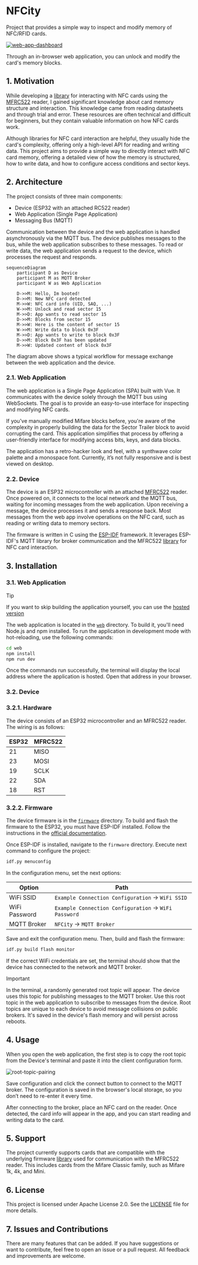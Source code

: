 # NFCity

Project that provides a simple way to inspect and modify memory of NFC/RFID cards.

[![web-app-dashboard](docs/web-app-dashboard.png)](https://youtu.be/X7W1hfjEc5A)

Through an in-browser web application, you can unlock and modify the card's memory blocks.

## 1. Motivation

While developing a [library](https://github.com/abobija/esp-idf-rc522) for interacting with NFC cards using the [MFRC522](https://www.nxp.com/docs/en/data-sheet/MFRC522.pdf) reader, I gained significant knowledge about card memory structure and interaction. This knowledge came from reading datasheets and through trial and error. These resources are often technical and difficult for beginners, but they contain valuable information on how NFC cards work.

Although libraries for NFC card interaction are helpful, they usually hide the card's complexity, offering only a high-level API for reading and writing data. This project aims to provide a simple way to directly interact with NFC card memory, offering a detailed view of how the memory is structured, how to write data, and how to configure access conditions and sector keys.

## 2. Architecture

The project consists of three main components:

- Device (ESP32 with an attached RC522 reader)
- Web Application (Single Page Application)
- Messaging Bus (MQTT)

Communication between the device and the web application is handled asynchronously via the MQTT bus. The device publishes messages to the bus, while the web application subscribes to these messages. To read or write data, the web application sends a request to the device, which processes the request and responds.

```mermaid
sequenceDiagram
    participant D as Device
    participant M as MQTT Broker
    participant W as Web Application

    D->>M: Hello, Im booted!
    D->>M: New NFC card detected
    M->>W: NFC card info (UID, SAQ, ...)
    W->>M: Unlock and read sector 15
    M->>D: App wants to read sector 15
    D->>M: Blocks from sector 15
    M->>W: Here is the content of sector 15
    W->>M: Write data to block 0x3F
    M->>D: App wants to write to block 0x3F
    D->>M: Block 0x3F has been updated
    M->>W: Updated content of block 0x3F
```

The diagram above shows a typical workflow for message exchange between the web application and the device.

### 2.1. Web Application

The web application is a Single Page Application (SPA) built with Vue. It communicates with the device solely through the MQTT bus using WebSockets. The goal is to provide an easy-to-use interface for inspecting and modifying NFC cards.

If you've manually modified Mifare blocks before, you're aware of the complexity in properly building the data for the Sector Trailer block to avoid corrupting the card. This application simplifies that process by offering a user-friendly interface for modifying access bits, keys, and data blocks.

The application has a retro-hacker look and feel, with a synthwave color palette and a monospace font. Currently, it’s not fully responsive and is best viewed on desktop.

### 2.2. Device

The device is an ESP32 microcontroller with an attached [MFRC522](https://www.nxp.com/docs/en/data-sheet/MFRC522.pdf) reader. Once powered on, it connects to the local network and the MQTT bus, waiting for incoming messages from the web application. Upon receiving a message, the device processes it and sends a response back. Most messages from the web app involve operations on the NFC card, such as reading or writing data to memory sectors.

The firmware is written in C using the [ESP-IDF](https://github.com/espressif/esp-idf) framework. It leverages ESP-IDF's MQTT library for broker communication and the MFRC522 [library](https://github.com/abobija/esp-idf-rc522) for NFC card interaction.

## 3. Installation

### 3.1. Web Application

> [!TIP]
> If you want to skip building the application yourself, you can use the [hosted version](https://abobija.github.io/nfcity)

The web application is located in the [`web`](web/) directory. To build it, you'll need Node.js and npm installed. To run the application in development mode with hot-reloading, use the following commands:

```bash
cd web
npm install
npm run dev
```

Once the commands run successfully, the terminal will display the local address where the application is hosted. Open that address in your browser.

### 3.2. Device

### 3.2.1. Hardware

The device consists of an ESP32 microcontroller and an MFRC522 reader. The wiring is as follows:

| ESP32 | MFRC522 |
|-------|---------|
| 21    | MISO    |
| 23    | MOSI    |
| 19    | SCLK    |
| 22    | SDA     |
| 18    | RST     |

### 3.2.2. Firmware

The device firmware is in the [`firmware`](firmware/) directory. To build and flash the firmware to the ESP32, you must have ESP-IDF installed. Follow the instructions in the [official documentation](https://docs.espressif.com/projects/esp-idf/en/v5.3.1/esp32/get-started/index.html). 

Once ESP-IDF is installed, navigate to the `firmware` directory. Execute next command to configure the project:

```bash
idf.py menuconfig
```

In the configuration menu, set the next options:

| Option        | Path                                                  |
|---------------|-------------------------------------------------------|
| WiFi SSID     | `Example Connection Configuration` -> `WiFi SSID`     |
| WiFi Password | `Example Connection Configuration` -> `WiFi Password` |
| MQTT Broker   | `NFCity` -> `MQTT Broker`                             |


Save and exit the configuration menu. Then, build and flash the firmware:

```bash
idf.py build flash monitor
```

If the correct WiFi credentials are set, the terminal should show that the device has connected to the network and MQTT broker.

> [!IMPORTANT]
> In the terminal, a randomly generated root topic will appear. The device uses this topic for publishing messages to the MQTT broker. Use this root topic in the web application to subscribe to messages from the device. Root topics are unique to each device to avoid message collisions on public brokers. It's saved in the device's flash memory and will persist across reboots.

## 4. Usage

When you open the web application, the first step is to copy the root topic from the Device's terminal and paste it into the client configuration form. 

![root-topic-pairing](docs/root-topic-pairing.png)

Save configuration and click the connect button to connect to the MQTT broker. The configuration is saved in the browser's local storage, so you don’t need to re-enter it every time.

After connecting to the broker, place an NFC card on the reader. Once detected, the card info will appear in the app, and you can start reading and writing data to the card.

## 5. Support

The project currently supports cards that are compatible with the underlying firmware [library](https://github.com/abobija/esp-idf-rc522) used for communication with the MFRC522 reader. This includes cards from the Mifare Classic family, such as Mifare 1k, 4k, and Mini.

## 6. License

This project is licensed under Apache License 2.0. See the [LICENSE](LICENSE.txt) file for more details.

## 7. Issues and Contributions

There are many features that can be added. If you have suggestions or want to contribute, feel free to open an issue or a pull request. All feedback and improvements are welcome.
